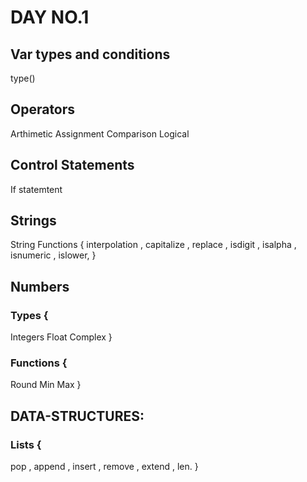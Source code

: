 # DAY NO.1
## Var types and conditions
type()
## Operators
Arthimetic
Assignment
Comparison
Logical
## Control Statements
If statemtent
## Strings
String Functions {
interpolation , capitalize , replace ,
isdigit , isalpha , isnumeric , islower,
}
## Numbers
### Types {
Integers
Float
Complex
}
### Functions {
Round
Min 
Max
}
## DATA-STRUCTURES:
### Lists {
pop , append , insert , 
remove , extend , len.
}


